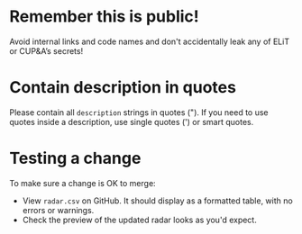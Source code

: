 # Remember this is public!

Avoid internal links and code names and don't accidentally leak any of ELiT or CUP&A’s secrets!

# Contain description in quotes

Please contain all `description` strings in quotes ("). If you need to use quotes inside a description, use single quotes (') or smart quotes.

# Testing a change

To make sure a change is OK to merge:

* View `radar.csv` on GitHub. It should display as a formatted table, with no errors or warnings.
* Check the preview of the updated radar looks as you'd expect.
